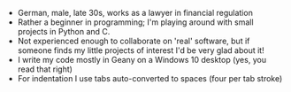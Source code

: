 - German, male, late 30s, works as a lawyer in financial regulation
- Rather a beginner in programming; I'm playing around with small projects in Python and C. 
- Not experienced enough to collaborate on 'real' software, but if someone finds my little projects of interest I'd be very glad about it!
- I write my code mostly in Geany on a Windows 10 desktop (yes, you read that right)
- For indentation I use tabs auto-converted to spaces (four per tab stroke)

<!---
ahorsedesignedbyacommittee/ahorsedesignedbyacommittee is a ✨ special ✨ repository because its `README.md` (this file) appears on your GitHub profile.
You can click the Preview link to take a look at your changes.
--->
